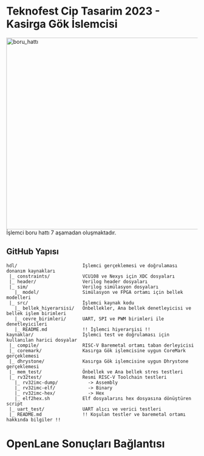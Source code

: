 # Teknofest Cip Tasarim 2023 - Kasirga Gök İslemcisi
<img width="505" alt="boru_hattı" src="https://user-images.githubusercontent.com/51290082/210544777-48d96615-e699-44f7-b176-6b13b69988f2.png">
İşlemci boru hattı 7 aşamadan oluşmaktadır.

## GitHub Yapısı

```
hdl/                        İşlemci gerçeklemesi ve doğrulaması donanım kaynakları
 |_ constraints/            VCU108 ve Nexys için XDC dosyaları
 |_ header/                 Verilog header dosyaları
 |_ sim/                    Verilog simülasyon dosyaları
   |_ model/                Simülasyon ve FPGA ortamı için bellek modelleri
 |_ src/                    İşlemci kaynak kodu
   |_ bellek_hiyerarsisi/   Önbellekler, Ana bellek denetleyicisi ve bellek işlem birimleri
   |_ cevre_birimleri/      UART, SPI ve PWM birimleri ile denetleyicileri
   |_ README.md             !! İşlemci hiyerarşisi !!
kaynaklar/                  İşlemci test ve doğrulaması için kullanılan harici dosyalar
 |_ compile/                RISC-V Baremetal ortamı taban derleyicisi
 |_ coremark/               Kasırga Gök işlemcisine uygun CoreMark gerçeklemesi
 |_ dhrystone/              Kasırga Gök işlemcisine uygun Dhrystone gerçeklemesi
 |_ mem_test/               Önbellek ve Ana bellek stres testleri
 |_ rv32test/               Resmi RISC-V Toolchain testleri
   |_ rv32imc-dump/           -> Assembly
   |_ rv32imc-elf/            -> Binary
   |_ rv32imc-hex/            -> Hex
   |_ elf2hex.sh            Elf dosyalarını hex dosyasına dönüştüren script
 |_ uart_test/              UART alıcı ve verici testleri
 |_ README.md               !! Koşulan testler ve baremetal ortamı hakkında bilgiler !!
```

# OpenLane Sonuçları Bağlantısı

